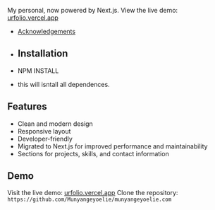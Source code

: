 My personal, now powered by Next.js. View the live demo: [urfolio.vercel.app](https://urfolio.vercel.app)


- [Acknowledgements](#acknowledgements)

- ## Installation
- NPM INSTALL
- this will isntall all dependences.

## Features

- Clean and modern design
- Responsive layout
- Developer-friendly
- Migrated to Next.js for improved performance and maintainability
- Sections for projects, skills, and contact information

## Demo

Visit the live demo: [urfolio.vercel.app](https://urfolio.vercel.app)
Clone the repository: `https://github.com/Munyangeyoelie/munyangeyoelie.com`
